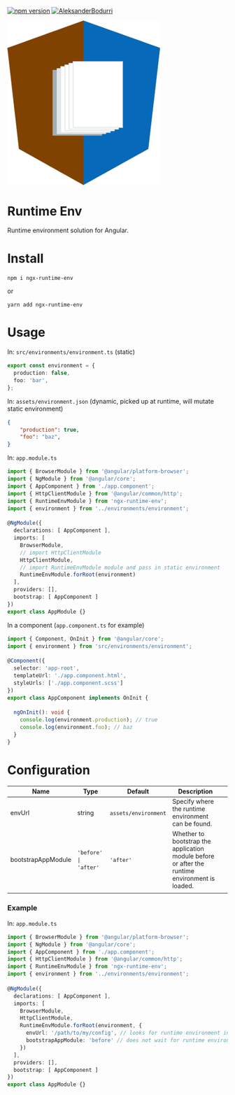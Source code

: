 [![npm version](https://badge.fury.io/js/ngx-runtime-env.svg)](https://badge.fury.io/js/ngx-runtime-env)
[![AleksanderBodurri](https://circleci.com/gh/AleksanderBodurri/ngx-runtime-env.svg?style=svg)](https://app.circleci.com/pipelines/github/AleksanderBodurri/ngx-runtime-env)

<img src="https://github.com/AleksanderBodurri/ngx-runtime-env/raw/main/logo.svg" alt="ngx-runtime-env" width="350"/>

# Runtime Env

Runtime environment solution for Angular.

# Install
```
npm i ngx-runtime-env
```
or
```
yarn add ngx-runtime-env
```

# Usage

In: `src/environments/environment.ts` (static)

```ts
export const environment = {
  production: false,
  foo: 'bar',
};

```

In:  `assets/environment.json` (dynamic, picked up at runtime, will mutate static environment)
```json
{
    "production": true,
    "foo": "baz",
}
```

In: `app.module.ts`
```ts
import { BrowserModule } from '@angular/platform-browser';
import { NgModule } from '@angular/core';
import { AppComponent } from './app.component';
import { HttpClientModule } from '@angular/common/http';
import { RuntimeEnvModule } from 'ngx-runtime-env';
import { environment } from '../environments/environment';

@NgModule({
  declarations: [ AppComponent ],
  imports: [ 
    BrowserModule,
    // import HttpClientModule
    HttpClientModule,
    // import RuntimeEnvModule module and pass in static environment
    RuntimeEnvModule.forRoot(environment)
  ],
  providers: [],
  bootstrap: [ AppComponent ]
})
export class AppModule {}
```

In a component (`app.component.ts` for example)
```ts
import { Component, OnInit } from '@angular/core';
import { environment } from 'src/environments/environment';

@Component({
  selector: 'app-root',
  templateUrl: './app.component.html',
  styleUrls: ['./app.component.scss']
})
export class AppComponent implements OnInit {

  ngOnInit(): void {
    console.log(environment.production); // true
    console.log(environment.foo); // baz
  }
}

```

# Configuration

| Name  | Type  | Default  | Description |   |
|---|---|---|---|---|
| envUrl  | string  | `assets/environment`  | Specify where the runtime environment can be found.  |   |
|  bootstrapAppModule | `'before' \| 'after'`  | `'after'`  | Whether to bootstrap the application module before or after the runtime environment is loaded.  |   |
|   |   |   |   |   |

### Example

In: `app.module.ts`
```ts
import { BrowserModule } from '@angular/platform-browser';
import { NgModule } from '@angular/core';
import { AppComponent } from './app.component';
import { HttpClientModule } from '@angular/common/http';
import { RuntimeEnvModule } from 'ngx-runtime-env';
import { environment } from '../environments/environment';

@NgModule({
  declarations: [ AppComponent ],
  imports: [ 
    BrowserModule,
    HttpClientModule,
    RuntimeEnvModule.forRoot(environment, {
      envUrl: '/path/to/my/config', // looks for runtime environment in envUrl
      bootstrapAppModule: 'before' // does not wait for runtime environment to bootstrap App Module
    })
  ],
  providers: [],
  bootstrap: [ AppComponent ]
})
export class AppModule {}
```
